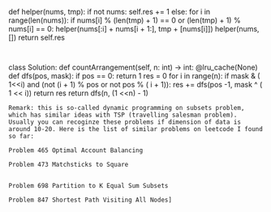 def helper(nums, tmp):
if not nums:
self.res += 1
else:
for i in range(len(nums)):
if nums[i] % (len(tmp) + 1) == 0 or (len(tmp) + 1) % nums[i] == 0:
helper(nums[:i] + nums[i + 1:], tmp + [nums[i]])
helper(nums, [])
return self.res
```
​
```
class Solution:
def countArrangement(self, n: int) -> int:
@lru_cache(None)
def dfs(pos, mask):
if pos == 0:
return 1
res = 0
for i in range(n):
if mask & ( 1<<i) and (not (i + 1) % pos or not pos % ( i + 1)):
res += dfs(pos -1, mask ^ ( 1 << i))
return res
return dfs(n, (1 <<n) - 1)
```
Remark: this is so-called dynamic programming on subsets problem, which has similar ideas with TSP (travelling salesman problem). Usually you can recoginze these problems if dimension of data is around 10-20. Here is the list of similar problems on leetcode I found so far:
​
Problem 465 Optimal Account Balancing
​
Problem 473 Matchsticks to Square
​
​
Problem 698 Partition to K Equal Sum Subsets
​
Problem 847 Shortest Path Visiting All Nodes]